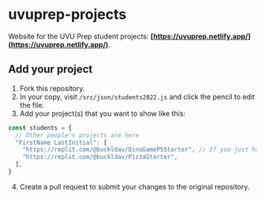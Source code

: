 # uvuprep-projects
Website for the UVU Prep student projects: **[https://uvuprep.netlify.app/](https://uvuprep.netlify.app/)**.

## Add your project

1. Fork this repository.
2. In your copy, visit `/src/json/students2022.js` and click the pencil to edit the file.
3. Add your project(s) that you want to show like this:

```js
const students = {
  // Other people's projects are here
  "FirstName LastInitial": [
    "https://replit.com/@buckldav/DinoGameP5Starter", // If you just have one project, make this an array of one.
    "https://replit.com/@buckldav/PizzaStarter",
  ],
}
```

4. Create a pull request to submit your changes to the original repository.
